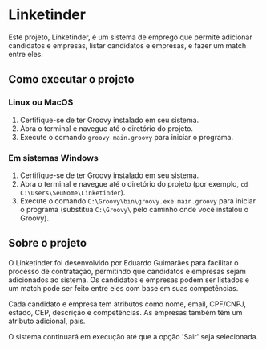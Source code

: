 # Linketinder

Este projeto, Linketinder, é um sistema de emprego que permite adicionar candidatos e empresas, listar candidatos e empresas, e fazer um match entre eles.

## Como executar o projeto

### Linux ou MacOS

1. Certifique-se de ter Groovy instalado em seu sistema.
2. Abra o terminal e navegue até o diretório do projeto.
3. Execute o comando `groovy main.groovy` para iniciar o programa.

### Em sistemas Windows

1. Certifique-se de ter Groovy instalado em seu sistema.
2. Abra o terminal e navegue até o diretório do projeto (por exemplo, `cd C:\Users\SeuNome\Linketinder`).
3. Execute o comando `C:\Groovy\bin\groovy.exe main.groovy` para iniciar o programa (substitua `C:\Groovy\` pelo caminho onde você instalou o Groovy).

## Sobre o projeto

O Linketinder foi desenvolvido por Eduardo Guimarães para facilitar o processo de contratação, permitindo que candidatos e empresas sejam adicionados ao sistema. Os candidatos e empresas podem ser listados e um match pode ser feito entre eles com base em suas competências.

Cada candidato e empresa tem atributos como nome, email, CPF/CNPJ, estado, CEP, descrição e competências. As empresas também têm um atributo adicional, país.

O sistema continuará em execução até que a opção 'Sair' seja selecionada.

